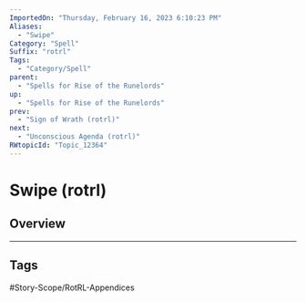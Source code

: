 ```yaml
---
ImportedOn: "Thursday, February 16, 2023 6:10:23 PM"
Aliases:
  - "Swipe"
Category: "Spell"
Suffix: "rotrl"
Tags:
  - "Category/Spell"
parent:
  - "Spells for Rise of the Runelords"
up:
  - "Spells for Rise of the Runelords"
prev:
  - "Sign of Wrath (rotrl)"
next:
  - "Unconscious Agenda (rotrl)"
RWtopicId: "Topic_12364"
---
```

# Swipe (rotrl)
## Overview

---
## Tags
#Story-Scope/RotRL-Appendices

